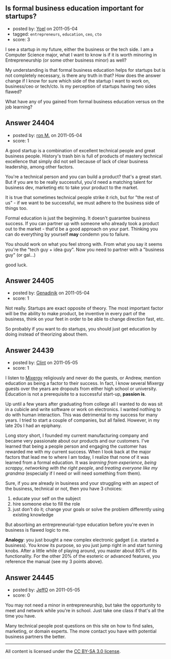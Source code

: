 ## Is formal business education important for startups?

- posted by: [Yoel](https://stackexchange.com/users/-1/10224-yoel) on 2011-05-04
- tagged: `entrepreneurs`, `education`, `ceo`, `cto`
- score: 3

I see a startup in my future, either the business or the tech side. I am a Computer Science major, what I want to know is if it is worth minoring in Entrepreneurship (or some other business minor) as well?

My understanding is that formal business education helps for startups but is not completely necessary, is there any truth in that? How does the answer change if I know for sure which side of the startup I want to work on, business/ceo or tech/cto. Is my perception of startups having two sides flawed?

What have any of you gained from formal business education versus on the job learning?


## Answer 24404

- posted by: [ron M.](https://stackexchange.com/users/-1/2122-ron-m) on 2011-05-04
- score: 1

A good startup is a combination of excellent technical people and great business people. History's trash bin is full of products of mastery technical excellence that simply did not sell because of lack of clear business leadership, among other factors. 

You're a technical person and you can build a product? that's a great start. But if you are to be really successful, you'd need a matching talent for business dev, marketing etc to take your product to the market. 

It is true that sometimes technical people strike it rich, but for "the rest of us" - if we want to be successful, we must adhere to the business side of things too.

Formal education is just the beginning. It doesn't guarantee business success. If you can partner up with someone who already took a product out to the market - that'd be a good approach on your part. Thinking you can do everything by yourself **may** condemn you to failure. 

You should work on what you feel strong with. From what you say it seems you're the "tech guy + idea guy". Now you need to partner with a "business guy" (or gal...)

good luck.



## Answer 24405

- posted by: [Genadinik](https://stackexchange.com/users/-1/8929-genadinik) on 2011-05-04
- score: 1

Not really.  Startups are exact opposite of theory.  The most important factor will be the ability to make product, be inventive in every part of the business, think on your feet in order to be able to change direction fast, etc.

So probably if you want to do startups, you should just get education by doing instead of theorizing about them.




## Answer 24439

- posted by: [Clint](https://stackexchange.com/users/-1/1100-clint) on 2011-05-05
- score: 1

<p>I listen to <a href="http://mixergy.com" rel="nofollow">Mixergy</a> religiously and never do the guests, or Andrew, mention education as being a factor to their success. In fact, I know several Mixergy guests over the years are dropouts from either high school or university. Education is not a prerequisite to a successful start-up, <strong>passion is</strong>.</p>

<p>Up until a few years after graduating from college all I wanted to do was sit in a cubicle and write software or work on electronics. I wanted nothing to do with human interaction. This was detrimental to my success for many years. I tried to start a couple of companies, but all failed. However, in my late 20s I had an epiphany.</p>

<p>Long story short, I founded my current manufacturing company and became very passionate about our products and our customers. I've learned that being a people person and engaging the customer has rewarded me with my current success. When I look back at the major factors that lead me to where I am today, I realize that none of it was learned from a formal education. It was <em>learning from experience</em>, <em>being scrappy</em>, <em>networking with the right people</em>, and <em>treating everyone like my grandma</em> (especially if I need or will need something from them).</p>

<p>Sure, if you are already in business and your struggling with an aspect of the business, technical or not, then you have 3 choices:</p>

<ol>
<li>educate your self on the subject</li>
<li>hire someone else to fill the role</li>
<li>just don't do it; change your goals or solve the problem differently using existing knowledge</li>
</ol>

<p>But absorbing an entrepreneurial-type education before you're even in business is flawed logic to me.</p>

<p><strong>Analogy</strong>: you just bought a new complex electronic gadget (i.e. started a business). You know its purpose, so you just jump right in and start turning knobs. After a little while of playing around, you master about 80% of its functionality. For the other 20% of the esoteric or advanced features, you reference the manual (see my 3 points above).</p>



## Answer 24445

- posted by: [JeffO](https://stackexchange.com/users/-1/1796-jeffo) on 2011-05-05
- score: 0

You may not need a minor in entrepreneurship, but take the opportunity to meet and network while you're in school. Just take one class if that's all the time you have. 

Many technical people post questions on this site on how to find sales, marketing, or domain experts. The more contact you have with potential business partners the better.



---

All content is licensed under the [CC BY-SA 3.0 license](https://creativecommons.org/licenses/by-sa/3.0/).
